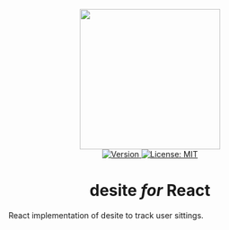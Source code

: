 <p align="center">
    <img src="https://raw.githubusercontent.com/plurid/desite/master/about/identity/desite-logo.png" height="250px">
    <br />
    <a target="_blank" href="https://www.npmjs.com/package/@plurid/desite-react">
        <img src="https://img.shields.io/npm/v/@plurid/desite-react.svg?logo=npm&colorB=1380C3&style=for-the-badge" alt="Version">
    </a>
    <a target="_blank" href="https://github.com/plurid/desite/blob/master/packages/desite-react/LICENSE">
        <img src="https://img.shields.io/badge/license-MIT-blue.svg?colorB=1380C3&style=for-the-badge" alt="License: MIT">
    </a>
</p>



<h1 align="center">
    desite <i>for</i> React
</h1>


React implementation of desite to track user sittings.
